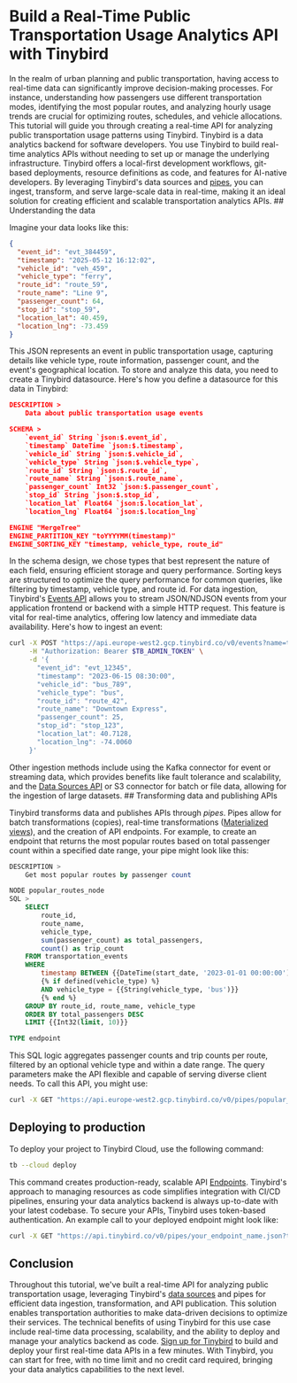 # Build a Real-Time Public Transportation Usage Analytics API with Tinybird

In the realm of urban planning and public transportation, having access to real-time data can significantly improve decision-making processes. For instance, understanding how passengers use different transportation modes, identifying the most popular routes, and analyzing hourly usage trends are crucial for optimizing routes, schedules, and vehicle allocations. This tutorial will guide you through creating a real-time API for analyzing public transportation usage patterns using Tinybird. Tinybird is a data analytics backend for software developers. You use Tinybird to build real-time analytics APIs without needing to set up or manage the underlying infrastructure. Tinybird offers a local-first development workflows, git-based deployments, resource definitions as code, and features for AI-native developers. By leveraging Tinybird's data sources and [pipes](https://www.tinybird.co/docs/forward/work-with-data/pipes), you can ingest, transform, and serve large-scale data in real-time, making it an ideal solution for creating efficient and scalable transportation analytics APIs. ## Understanding the data

Imagine your data looks like this:

```json
{
  "event_id": "evt_384459",
  "timestamp": "2025-05-12 16:12:02",
  "vehicle_id": "veh_459",
  "vehicle_type": "ferry",
  "route_id": "route_59",
  "route_name": "Line 9",
  "passenger_count": 64,
  "stop_id": "stop_59",
  "location_lat": 40.459,
  "location_lng": -73.459
}
```

This JSON represents an event in public transportation usage, capturing details like vehicle type, route information, passenger count, and the event's geographical location. To store and analyze this data, you need to create a Tinybird datasource. Here's how you define a datasource for this data in Tinybird:

```json
DESCRIPTION >
    Data about public transportation usage events

SCHEMA >
    `event_id` String `json:$.event_id`,
    `timestamp` DateTime `json:$.timestamp`,
    `vehicle_id` String `json:$.vehicle_id`,
    `vehicle_type` String `json:$.vehicle_type`,
    `route_id` String `json:$.route_id`,
    `route_name` String `json:$.route_name`,
    `passenger_count` Int32 `json:$.passenger_count`,
    `stop_id` String `json:$.stop_id`,
    `location_lat` Float64 `json:$.location_lat`,
    `location_lng` Float64 `json:$.location_lng`

ENGINE "MergeTree"
ENGINE_PARTITION_KEY "toYYYYMM(timestamp)"
ENGINE_SORTING_KEY "timestamp, vehicle_type, route_id"
```

In the schema design, we chose types that best represent the nature of each field, ensuring efficient storage and query performance. Sorting keys are structured to optimize the query performance for common queries, like filtering by timestamp, vehicle type, and route id. For data ingestion, Tinybird's [Events API](https://www.tinybird.co/docs/forward/get-data-in/events-api) allows you to stream JSON/NDJSON events from your application frontend or backend with a simple HTTP request. This feature is vital for real-time analytics, offering low latency and immediate data availability. Here's how to ingest an event:

```bash
curl -X POST "https://api.europe-west2.gcp.tinybird.co/v0/events?name=transportation_events" \
     -H "Authorization: Bearer $TB_ADMIN_TOKEN" \
     -d '{
       "event_id": "evt_12345",
       "timestamp": "2023-06-15 08:30:00",
       "vehicle_id": "bus_789",
       "vehicle_type": "bus",
       "route_id": "route_42",
       "route_name": "Downtown Express",
       "passenger_count": 25,
       "stop_id": "stop_123",
       "location_lat": 40.7128,
       "location_lng": -74.0060
     }'
```

Other ingestion methods include using the Kafka connector for event or streaming data, which provides benefits like fault tolerance and scalability, and the [Data Sources API](https://www.tinybird.co/docs/api-reference/datasource-api) or S3 connector for batch or file data, allowing for the ingestion of large datasets. ## Transforming data and publishing APIs

Tinybird transforms data and publishes APIs through *pipes*. Pipes allow for batch transformations (copies), real-time transformations ([Materialized views](https://www.tinybird.co/docs/forward/work-with-data/optimize/materialized-views)), and the creation of API endpoints. For example, to create an endpoint that returns the most popular routes based on total passenger count within a specified date range, your pipe might look like this:

```sql
DESCRIPTION >
    Get most popular routes by passenger count

NODE popular_routes_node
SQL >
    SELECT 
        route_id,
        route_name,
        vehicle_type,
        sum(passenger_count) as total_passengers,
        count() as trip_count
    FROM transportation_events
    WHERE 
        timestamp BETWEEN {{DateTime(start_date, '2023-01-01 00:00:00')}} AND {{DateTime(end_date, '2023-12-31 23:59:59')}}
        {% if defined(vehicle_type) %}
        AND vehicle_type = {{String(vehicle_type, 'bus')}}
        {% end %}
    GROUP BY route_id, route_name, vehicle_type
    ORDER BY total_passengers DESC
    LIMIT {{Int32(limit, 10)}}

TYPE endpoint
```

This SQL logic aggregates passenger counts and trip counts per route, filtered by an optional vehicle type and within a date range. The query parameters make the API flexible and capable of serving diverse client needs. To call this API, you might use:

```bash
curl -X GET "https://api.europe-west2.gcp.tinybird.co/v0/pipes/popular_routes.json?token=$TB_ADMIN_TOKEN&start_date=2023-01-01%2000:00:00&end_date=2023-12-31%2023:59:59&vehicle_type=bus&limit=10"
```


## Deploying to production

To deploy your project to Tinybird Cloud, use the following command:

```bash
tb --cloud deploy
```

This command creates production-ready, scalable API [Endpoints](https://www.tinybird.co/docs/forward/work-with-data/publish-data/endpoints). Tinybird's approach to managing resources as code simplifies integration with CI/CD pipelines, ensuring your data analytics backend is always up-to-date with your latest codebase. To secure your APIs, Tinybird uses token-based authentication. An example call to your deployed endpoint might look like:

```bash
curl -X GET "https://api.tinybird.co/v0/pipes/your_endpoint_name.json?token=your_token&param=value"
```


## Conclusion

Throughout this tutorial, we've built a real-time API for analyzing public transportation usage, leveraging Tinybird's [data sources](https://www.tinybird.co/docs/forward/get-data-in/data-sources) and pipes for efficient data ingestion, transformation, and API publication. This solution enables transportation authorities to make data-driven decisions to optimize their services. The technical benefits of using Tinybird for this use case include real-time data processing, scalability, and the ability to deploy and manage your analytics backend as code. [Sign up for Tinybird](https://cloud.tinybird.co/signup) to build and deploy your first real-time data APIs in a few minutes. With Tinybird, you can start for free, with no time limit and no credit card required, bringing your data analytics capabilities to the next level.